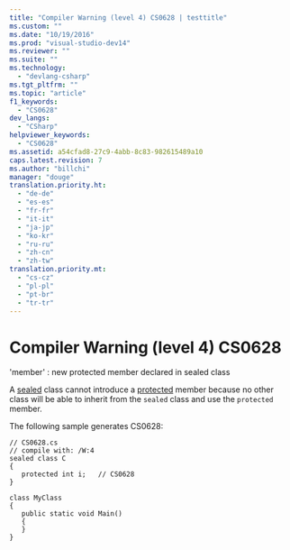 ```yaml
---
title: "Compiler Warning (level 4) CS0628 | testtitle"
ms.custom: ""
ms.date: "10/19/2016"
ms.prod: "visual-studio-dev14"
ms.reviewer: ""
ms.suite: ""
ms.technology: 
  - "devlang-csharp"
ms.tgt_pltfrm: ""
ms.topic: "article"
f1_keywords: 
  - "CS0628"
dev_langs: 
  - "CSharp"
helpviewer_keywords: 
  - "CS0628"
ms.assetid: a54cfad8-27c9-4abb-8c83-982615489a10
caps.latest.revision: 7
ms.author: "billchi"
manager: "douge"
translation.priority.ht: 
  - "de-de"
  - "es-es"
  - "fr-fr"
  - "it-it"
  - "ja-jp"
  - "ko-kr"
  - "ru-ru"
  - "zh-cn"
  - "zh-tw"
translation.priority.mt: 
  - "cs-cz"
  - "pl-pl"
  - "pt-br"
  - "tr-tr"
---
```

# Compiler Warning (level 4) CS0628
'member' : new protected member declared in sealed class  
  
 A [sealed](../Topic/sealed%20\(C%23%20Reference\).md) class cannot introduce a [protected](../Topic/protected%20\(C%23%20Reference\).md) member because no other class will be able to inherit from the `sealed` class and use the `protected` member.  
  
 The following sample generates CS0628:  
  
```  
// CS0628.cs  
// compile with: /W:4  
sealed class C  
{  
   protected int i;   // CS0628  
}  
  
class MyClass  
{  
   public static void Main()  
   {  
   }  
}  
```